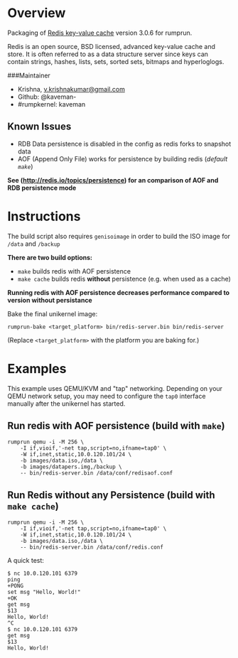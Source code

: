 Overview
========

Packaging of [Redis key-value cache](http://redis.io) version 3.0.6
for rumprun.

Redis is an open source, BSD licensed, advanced key-value cache
and store. It is often referred to as a data structure server
since keys can contain strings, hashes, lists, sets, sorted sets,
bitmaps and hyperloglogs.

###Maintainer

* Krishna, v.krishnakumar@gmail.com
* Github: @kaveman-
* #rumpkernel: kaveman

Known Issues
------------

- RDB Data persistence is disabled in the config as redis forks to snapshot data
- AOF (Append Only File) works for persistence by building redis (*default `make`*)

 **See (http://redis.io/topics/persistence) for an comparison of AOF and RDB persistence mode**


Instructions
============

The build script also requires `genisoimage` in order to build the ISO image
for `/data` and `/backup`

**There are two build options:**
-  `make` builds redis with AOF persistence
-  `make cache` builds redis **without** persistence (e.g. when used as a cache)

**Running redis with AOF persistence decreases performance compared to version without persistance**

Bake the final unikernel image:
```
rumprun-bake <target_platform> bin/redis-server.bin bin/redis-server
```

(Replace `<target_platform>` with the platform you are baking for.)

Examples
========

This example uses QEMU/KVM and "tap" networking. Depending on your QEMU network
setup, you may need to configure the `tap0` interface manually after the
unikernel has started.


Run redis with AOF persistence (build with `make`)
------------------------------------------------------
````
rumprun qemu -i -M 256 \
    -I if,vioif,'-net tap,script=no,ifname=tap0' \
    -W if,inet,static,10.0.120.101/24 \
    -b images/data.iso,/data \
    -b images/datapers.img,/backup \
    -- bin/redis-server.bin /data/conf/redisaof.conf
````

Run Redis without any Persistence (build with `make cache`)
------------------------------------------------------
````
rumprun qemu -i -M 256 \
    -I if,vioif,'-net tap,script=no,ifname=tap0' \
    -W if,inet,static,10.0.120.101/24 \
    -b images/data.iso,/data \
    -- bin/redis-server.bin /data/conf/redis.conf
````


A quick test:

```
$ nc 10.0.120.101 6379
ping
+PONG
set msg "Hello, World!"
+OK
get msg
$13
Hello, World!
^C
$ nc 10.0.120.101 6379
get msg
$13
Hello, World!
```
